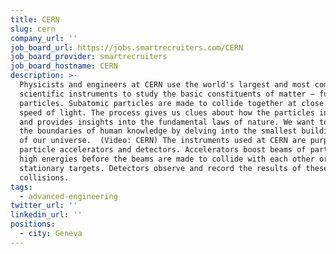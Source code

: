 ```yaml
---
title: CERN
slug: cern
company_url: ''
job_board_url: https://jobs.smartrecruiters.com/CERN
job_board_provider: smartrecruiters
job_board_hostname: CERN
description: >-
  Physicists and engineers at CERN use the world's largest and most complex
  scientific instruments to study the basic constituents of matter – fundamental
  particles. Subatomic particles are made to collide together at close to the
  speed of light. The process gives us clues about how the particles interact,
  and provides insights into the fundamental laws of nature. We want to advance
  the boundaries of human knowledge by delving into the smallest building blocks
  of our universe.  (Video: CERN) The instruments used at CERN are purpose-built
  particle accelerators and detectors. Accelerators boost beams of particles to
  high energies before the beams are made to collide with each other or with
  stationary targets. Detectors observe and record the results of these
  collisions.
tags:
  - advanced-engineering
twitter_url: ''
linkedin_url: ''
positions:
  - city: Geneva
---
```


